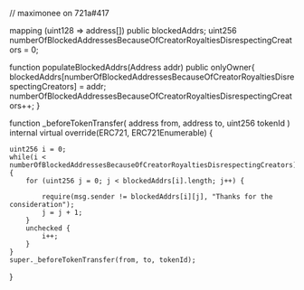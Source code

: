 // maximonee on 721a#417

mapping (uint128 => address[]) public blockedAddrs;
uint256 numberOfBlockedAddressesBecauseOfCreatorRoyaltiesDisrespectingCreators = 0;

function populateBlockedAddrs(Address addr) public onlyOwner{
    blockedAddrs[numberOfBlockedAddressesBecauseOfCreatorRoyaltiesDisrespectingCreators] = addr;
    numberOfBlockedAddressesBecauseOfCreatorRoyaltiesDisrespectingCreators++;
}

function _beforeTokenTransfer(
    address from,
    address to,
    uint256 tokenId
) internal virtual override(ERC721, ERC721Enumerable) {

    uint256 i = 0;
    while(i < numberOfBlockedAddressesBecauseOfCreatorRoyaltiesDisrespectingCreators) {
        for (uint256 j = 0; j < blockedAddrs[i].length; j++) {
        
            require(msg.sender != blockedAddrs[i][j], "Thanks for the consideration");
            j = j + 1;
        }
        unchecked {
            i++;
        }
    }
    super._beforeTokenTransfer(from, to, tokenId);
}
